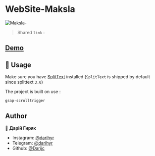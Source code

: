 # WebSite-Maksla
![Maksla-](https://user-images.githubusercontent.com/65566730/111658586-287e7900-8815-11eb-991a-1344e44c84b0.gif)
> Shared ``` link ``` :
## [Demo](https://darijc.github.io/WebSite-Maksla/)

## 🚀 Usage

Make sure you have [SplitText](https://codepen.io/GreenSock/full/OPqpRJ/) installed (`SplitText` is shipped by default since splittext `3.0`)

The project is built on use :

```sh
gsap-scrolltrigger
```

## Author

👤 **Дарій Гиряк**

- Instagram: [@darihyr](https://www.instagram.com/darihyr)
- Telegram:  [@darihyr](https://web.telegram.org/#/im?p=@darihyr)
- Github:    [@Darijc](https://github.com/Darijc)

